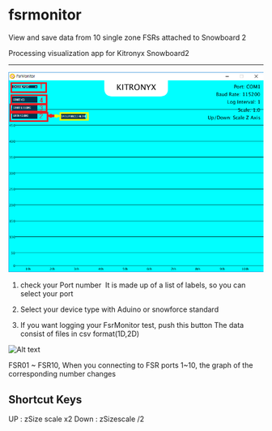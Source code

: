 # fsrmonitor
View and save data from 10 single zone FSRs attached to Snowboard 2

Processing visualization app for Kitronyx Snowboard2
<hr/>

![Alt text](/res/MainProgram.png "Program")

1. check your Port number
  It is made up of a list of labels, so you can select your port
  
2. Select your device type
  with Aduino or snowforce standard
  
3. If you want logging your FsrMonitor test, push this button
   The data consist of files in csv format(1D,2D)
   
![Alt text](/res/Test_FSR10.png "Test_FSR10")

FSR01 ~ FSR10, When you connecting to FSR ports 1~10,
the graph of the corresponding number changes



## Shortcut Keys

UP : zSize scale x2
Down : zSizescale /2



